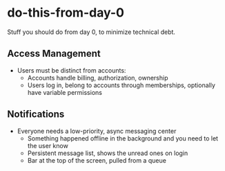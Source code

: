 do-this-from-day-0
==================

Stuff you should do from day 0, to minimize technical debt.

## Access Management

- Users must be distinct from accounts:
  - Accounts handle billing, authorization, ownership
  - Users log in, belong to accounts through memberships, optionally have variable permissions

## Notifications

- Everyone needs a low-priority, async messaging center
  - Something happened offline in the background and you need to let the user know
  - Persistent message list, shows the unread ones on login
  - Bar at the top of the screen, pulled from a queue
